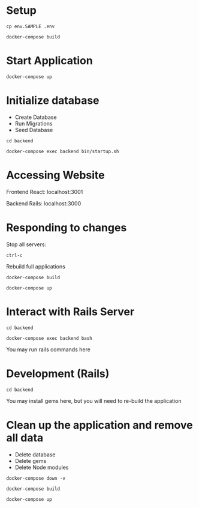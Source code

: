# Setup

`cp env.SAMPLE .env`

`docker-compose build`

# Start Application
`docker-compose up`

# Initialize database
* Create Database
* Run Migrations
* Seed Database

`cd backend`

`docker-compose exec backend bin/startup.sh`

# Accessing Website
Frontend React:
localhost:3001

Backend Rails:
localhost:3000

# Responding to changes

Stop all servers:

`ctrl-c`

Rebuild full applications

`docker-compose build`

`docker-compose up`

# Interact with Rails Server

`cd backend`

`docker-compose exec backend bash`

You may run rails commands here

# Development (Rails)

`cd backend`

You may install gems here, but you will need to re-build the application

# Clean up the application and remove all data
* Delete database 
* Delete gems
* Delete Node modules

`docker-compose down -v`

`docker-compose build`

`docker-compose up`
